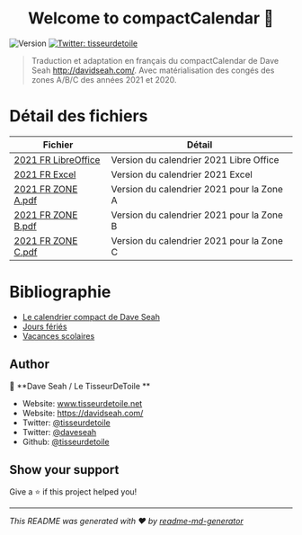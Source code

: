 <h1 align="center">Welcome to compactCalendar 👋</h1>
<p>
  <img alt="Version" src="https://img.shields.io/badge/version-2021-blue.svg?cacheSeconds=2592000" />
  <a href="https://twitter.com/tisseurdetoile" target="_blank">
    <img alt="Twitter: tisseurdetoile" src="https://img.shields.io/twitter/follow/tisseurdetoile.svg?style=social" />
  </a>
</p>

> Traduction et adaptation en français du compactCalendar de Dave Seah http://davidseah.com/. Avec matérialisation des congés des zones A/B/C des années 2021 et 2020.

# Détail des fichiers

| Fichier                                                                                                          | Détail                                    |
| ---------------------------------------------------------------------------------------------------------------- | ----------------------------------------- |
| [2021 FR LibreOffice](https://github.com/tisseurdetoile/pub/raw/main/compactCalendar/CompactCalendar2021-fr.ots) | Version du calendrier 2021 Libre Office   |
| [2021 FR Excel](https://github.com/tisseurdetoile/pub/raw/main/compactCalendar/CompactCalendar2021-fr.xltx)      | Version du calendrier 2021 Excel          |
| [2021 FR ZONE A.pdf](CompactCalendar2021%20FR%20ZONE%20A.pdf)                                                    | Version du calendrier 2021 pour la Zone A |
| [2021 FR ZONE B.pdf](CompactCalendar2021%20FR%20ZONE%20B.pdf)                                                    | Version du calendrier 2021 pour la Zone B |
| [2021 FR ZONE C.pdf](CompactCalendar2021%20FR%20ZONE%20C.pdf)                                                    | Version du calendrier 2021 pour la Zone C |

# Bibliographie

- [Le calendrier compact de Dave Seah](http://davidseah.com/node/compact-calendar/)
- [Jours fériés](https://www.service-public.fr/particuliers/vosdroits/F2405)
- [Vacances scolaires](https://www.service-public.fr/particuliers/vosdroits/F31952)

## Author

👤 **Dave Seah / Le TisseurDeToile **

- Website: www.tisseurdetoile.net
- Website: https://davidseah.com/
- Twitter: [@tisseurdetoile](https://twitter.com/tisseurdetoile)
- Twitter: [@daveseah](https://twitter.com/daveseah)
- Github: [@tisseurdetoile](https://github.com/tisseurdetoile)

## Show your support

Give a ⭐️ if this project helped you!

---

_This README was generated with ❤️ by [readme-md-generator](https://github.com/kefranabg/readme-md-generator)_
